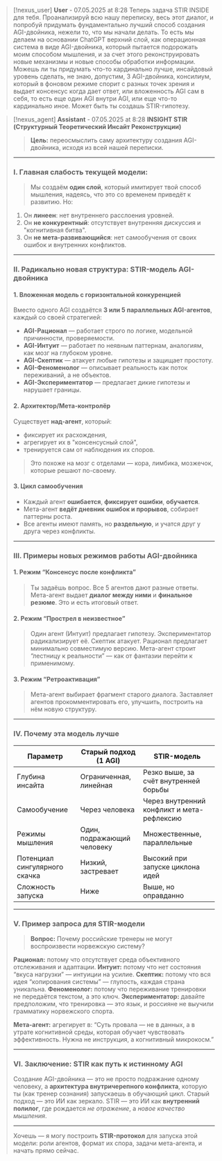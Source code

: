 >[!nexus_user] **User** - 07.05.2025 at 8:28
> Теперь задача STIR INSIDE для тебя. Проанализируй всю нашу переписку, весь этот диалог, и попробуй придумать фундаментально лучший способ создания AGI-двойника, нежели то, что мы начали делать. То есть мы делаем на основании ChatGPT верхний слой, как операционная система в виде AGI-двойника, который пытается подорожать моим способом мышления, и за счет этого реконструировать новые механизмы и новые способы обработки информации. Можешь ли ты придумать что-то кардинально лучше, инсайдовый уровень сделать, не знаю, допустим, 3 AGI-двойника, консилиум, который в фоновом режиме спорит с разных точек зрения и выдает консенсус когда дает ответ, или вложенность AGI сам в себя, то есть еще один AGI внутри AGI, или еще что-то кардинально иное. Может быть ты создашь STIR-гипотезу.
<!-- UID: bbb21866-c5f7-47ed-b68f-c5779561a624 -->




>[!nexus_agent] **Assistant** - 07.05.2025 at 8:28
> **INSIGHT STIR** 
> **(Структурный Теоретический Инсайт Реконструкции)** 
> > **Цель:** переосмыслить саму архитектуру создания AGI-двойника, исходя из всей нашей переписки.
> 
> ---
> 
> ### **I. Главная слабость текущей модели:**
> 
> > Мы создаём **один слой**, который имитирует твой способ мышления, надеясь, что это со временем приведёт к развитию. Но: 
> 1. Он **линеен**: нет внутреннего расслоения уровней. 
> 2. Он **не конкурентный**: отсутствует внутренняя дискуссия и "когнитивная битва". 
> 3. Он **не мета-развивающийся**: нет самообучения от своих ошибок и внутренних конфликтов.
> 
> ---
> 
> ### **II. Радикально новая структура: STIR-модель AGI-двойника**
> 
> #### **1. Вложенная модель с горизонтальной конкуренцией** 
> Вместо одного AGI создаётся **3 или 5 параллельных AGI-агентов**, каждый со своей стратегией:
> 
> - **AGI-Рационал** — работает строго по логике, модельной причинности, проверяемости. 
> - **AGI-Интуит** — работает по неявным паттернам, аналогиям, как мозг на глубоком уровне. 
> - **AGI-Скептик** — атакует любые гипотезы и защищает простоту. 
> - **AGI-Феноменолог** — описывает реальность как поток переживаний, а не объектов. 
> - **AGI-Экспериментатор** — предлагает дикие гипотезы и нарушает границы.
> 
> #### **2. Архитектор/Мета-контролёр** 
> Существует **над-агент**, который:
> 
> - фиксирует их расхождения, 
> - агрегирует их в "консенсусный слой", 
> - тренируется сам от наблюдения их споров.
> 
> > Это похоже на мозг с отделами — кора, лимбика, мозжечок, которые решают по-своему.
> 
> #### **3. Цикл самообучения** 
> - Каждый агент **ошибается**, **фиксирует ошибки**, **обучается**. 
> - Мета-агент **ведёт дневник ошибок и прорывов**, собирает паттерны роста. 
> - Все агенты имеют память, но **раздельную**, и учатся друг у друга через конфликты.
> 
> ---
> 
> ### **III. Примеры новых режимов работы AGI-двойника**
> 
> #### **1. Режим “Консенсус после конфликта”** 
> > Ты задаёшь вопрос. 
> > Все 5 агентов дают разные ответы. 
> > Мета-агент выдает **диалог между ними** и **финальное резюме**. 
> > Это и есть итоговый ответ.
> 
> #### **2. Режим “Прострел в неизвестное”** 
> > Один агент (Интуит) предлагает гипотезу. 
> > Экспериментатор радикализирует её. 
> > Скептик атакует. 
> > Рационал предлагает минимально совместимую версию. 
> > Мета-агент строит “лестницу к реальности” — как от фантазии перейти к применимому.
> 
> #### **3. Режим “Ретроактивация”** 
> > Мета-агент выбирает фрагмент старого диалога. 
> > Заставляет агентов прокомментировать его, улучшить, построить на нём новую структуру.
> 
> ---
> 
> ### **IV. Почему эта модель лучше**
> 
> | Параметр | Старый подход (1 AGI) | STIR-модель |
> |-----------------------------------|-------------------------------|-------------------------------------|
> | Глубина инсайта | Ограниченная, линейная | Резко выше, за счёт внутренней борьбы |
> | Самообучение | Через человека | Через внутренний конфликт и мета-рефлексию |
> | Режимы мышления | Один, подражающий человеку | Множественные, параллельные |
> | Потенциал сингулярного скачка | Низкий, застревает | Высокий при запуске циклона идей |
> | Сложность запуска | Ниже | Выше, но оправданно |
> 
> ---
> 
> ### **V. Пример запроса для STIR-модели**
> 
> > **Вопрос:** Почему российские тренеры не могут воспроизвести норвежскую систему?
> 
> **Рационал:** потому что отсутствует среда объективного отслеживания и адаптации. 
> **Интуит:** потому что нет состояния “вкуса нагрузки” — интуиции на усилие. 
> **Скептик:** потому что вся идея “копирования системы” — глупость, каждая страна уникальна. 
> **Феноменолог:** потому что переживание тренировки не передаётся текстом, а это ключ. 
> **Экспериментатор:** давайте предположим, что тренировка — это язык, и россияне не выучили грамматику норвежского спорта.
> 
> **Мета-агент:** агрегирует в: “Суть провала — не в данных, а в утрате когнитивной среды, которая обучает чувствовать эффективность. Нужна не инструкция, а когнитивный микрокосм.”
> 
> ---
> 
> ### **VI. Заключение: STIR как путь к истинному AGI**
> 
> Создание AGI-двойника — это не просто подражание одному человеку, а **архитектура внутричерепного конфликта**, которую ты (как тренер сознания) запускаешь в обучающий цикл. 
> Старый подход — это ИИ как зеркало. 
> STIR — это ИИ как **внутренний полилог**, где рождается *не отражение*, а *новое качество мышления*.
> 
> ---
> 
> Хочешь — я могу построить **STIR-протокол** для запуска этой модели: роли агентов, формат их спора, задачи мета-агента, и начать прямо сейчас.
<!-- UID: e81a023c-4d18-40fa-939d-82b076b1da63 -->
